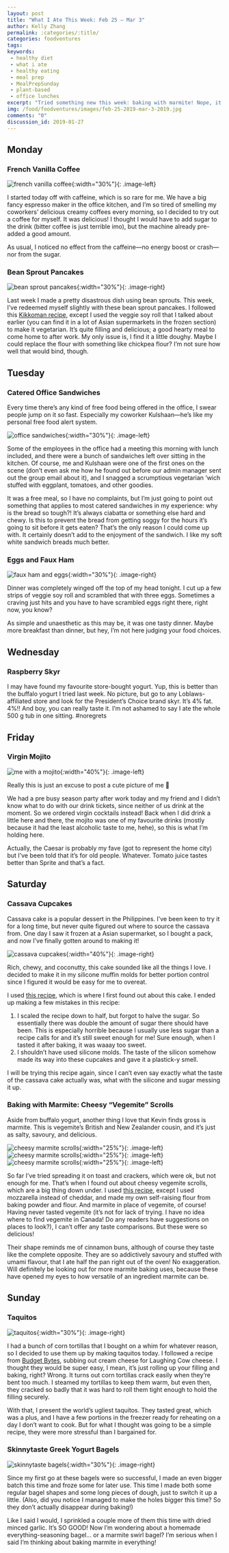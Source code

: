 ```yaml
---
layout: post
title: "What I Ate This Week: Feb 25 – Mar 3"
author: Kelly Zhang
permalink: :categories/:title/
categories: foodventures
tags:
keywords:
 - healthy diet
 - what i ate
 - healthy eating
 - meal prep
 - MealPrepSunday
 - plant-based
 - office lunches
excerpt: "Tried something new this week: baking with marmite! Nope, it's not as weird as it sounds and it tastes awesome. (Vegemite next??) Other things I made this week include cassava cake and taquitos."
img: /food/foodventures/images/feb-25-2019-mar-3-2019.jpg
comments: "0"
discussion_id: 2019-01-27
---
```


##  Monday

### French Vanilla Coffee

![french vanilla coffee](/food/foodventures/images/french-vanilla-coffee.jpg){:width="30%"}{: .image-left}

I started today off with caffeine, which is so rare for me. We have a big fancy espresso maker in the office kitchen, and I’m so tired of smelling my coworkers’ delicious creamy coffees every morning, so I decided to try out a coffee for myself. It was delicious! I thought I would have to add sugar to the drink (bitter coffee is just terrible imo), but the machine already pre-added a good amount.

As usual, I noticed no effect from the caffeine—no energy boost or crash—nor from the sugar.

### Bean Sprout Pancakes



![bean sprout pancakes](/food/foodventures/images/bean-sprout-pancakes.jpg){:width="30%"}{: .image-right}

Last week I made a pretty disastrous dish using bean sprouts. This week, I’ve redeemed myself slightly with these bean sprout pancakes. I followed this [Kikkoman recipe](http://www.kikkoman.com/en/cookbook/search/recipe/00000862/index.html), except I used the veggie soy roll that I talked about earlier (you can find it in a lot of Asian supermarkets in the frozen section) to make it vegetarian. It’s quite filling and delicious; a good hearty meal to come home to after work. My only issue is, I find it a little doughy. Maybe I could replace the flour with something like chickpea flour? I’m not sure how well that would bind, though.

##  Tuesday

### Catered Office Sandwiches

Every time there’s any kind of free food being offered in the office, I swear people jump on it so fast. Especially my coworker Kulshaan—he’s like my personal free food alert system.

![office sandwiches](/food/foodventures/images/office-sandwich.jpg){:width="30%"}{: .image-left}

Some of the employees in the office had a meeting this morning with lunch included, and there were a bunch of sandwiches left over sitting in the kitchen. Of course, me and Kulshaan were one of the first ones on the scene (don’t even ask me how he found out before our admin manager sent out the group email about it), and I snagged a scrumptious vegetarian ‘wich stuffed with eggplant, tomatoes, and other goodies.

It was a free meal, so I have no complaints, but I’m just going to point out something that applies to most catered sandwiches in my experience: why is the bread so tough?! It’s always ciabatta or something else hard and chewy. Is this to prevent the bread from getting soggy for the hours it’s going to sit before it gets eaten? That’s the only reason I could come up with. It certainly doesn’t add to the enjoyment of the sandwich. I like my soft white sandwich breads much better.

### Eggs and Faux Ham

![faux ham and eggs](/food/foodventures/images/faux-ham-and-eggs.jpg){:width="30%"}{: .image-right}

Dinner was completely winged off the top of my head tonight. I cut up a few strips of veggie soy roll and scrambled that with three eggs. Sometimes a craving just hits and you have to have scrambled eggs right there, right now, you know?

As simple and unaesthetic as this may be, it was one tasty dinner. Maybe more breakfast than dinner, but hey, I’m not here judging your food choices.

## Wednesday

### Raspberry Skyr

I may have found my favourite store-bought yogurt. Yup, this is better than the buffalo yogurt I tried last week. No picture, but go to any Loblaws-affiliated store and look for the President’s Choice brand skyr. It’s 4% fat. 4%!! And boy, you can really taste it. I’m not ashamed to say I ate the whole 500 g tub in one sitting. #noregrets

## Friday

### Virgin Mojito

![me with a mojito](/food/foodventures/images/me.jpg){:width="40%"}{: .image-left}

Really this is just an excuse to post a cute picture of me 🙂

We had a pre busy season party after work today and my friend and I didn’t know what to do with our drink tickets, since neither of us drink at the moment. So we ordered virgin cocktails instead! Back when I did drink a little here and there, the mojito was one of my favourite drinks (mostly because it had the least alcoholic taste to me, hehe), so this is what I’m holding here.

Actually, the Caesar is probably my fave (got to represent the home city) but I’ve been told that it’s for old people. Whatever. Tomato juice tastes better than Sprite and that’s a fact.

## Saturday

### Cassava Cupcakes

Cassava cake is a popular dessert in the Philippines. I’ve been keen to try it for a long time, but never quite figured out where to source the cassava from. One day I saw it frozen at a Asian supermarket, so I bought a pack, and now I’ve finally gotten around to making it!

![cassava cupcakes](/food/foodventures/images/cassava-cupcakes.jpg){:width="40%"}{: .image-right}

Rich, chewy, and coconutty, this cake sounded like all the things I love. I decided to make it in my silicone muffin molds for better portion control since I figured it would be easy for me to overeat.

I used [this recipe](https://www.filipino-food-recipes.com/cassavarecipefilipino.html), which is where I first found out about this cake. I ended up making a few mistakes in this recipe:

1. I scaled the recipe down to half, but forgot to halve the sugar. So essentially there was double the amount of sugar there should have been. This is especially horrible because I usually use less sugar than a recipe calls for and it’s still sweet enough for me! Sure enough, when I tasted it after baking, it was waaay too sweet.
1. I shouldn’t have used silicone molds. The taste of the silicon somehow made its way into these cupcakes and gave it a plastick-y smell.

I will be trying this recipe again, since I can’t even say exactly what the taste of the cassava cake actually was, what with the silicone and sugar messing it up.

### Baking with Marmite: Cheesy “Vegemite” Scrolls

Aside from buffalo yogurt, another thing I love that Kevin finds gross is marmite. This is vegemite’s British and New Zealander cousin, and it’s just as salty, savoury, and delicious.

![cheesy marmite scrolls](/food/foodventures/images/cheesy-marmite-scroll-1.jpg){:width="25%"}{: .image-left}
![cheesy marmite scrolls](/food/foodventures/images/cheesy-marmite-scroll-2.jpg){:width="25%"}{: .image-left}
![cheesy marmite scrolls](/food/foodventures/images/cheesy-marmite-scroll-3.jpg){:width="25%"}{: .image-left}

So far I’ve tried spreading it on toast and crackers, which were ok, but not enough for me. That’s when I found out about cheesy vegemite scrolls, which are a big thing down under. I used [this recipe](https://www.stayathomemum.com.au/recipes/cheesy-vegemite-scrolls/), except I used mozzarella instead of cheddar, and made my own self-raising flour from baking powder and flour. And marmite in place of vegemite, of course! Having never tasted vegemite (it’s not for lack of trying. I have no idea where to find vegemite in Canada! Do any readers have suggestions on places to look?), I can’t offer any taste comparisons. But these were so delicious!

Their shape reminds me of cinnamon buns, although of course they taste like the complete opposite. They are so addictively savoury and stuffed with umami flavour, that I ate half the pan right out of the oven! No exaggeration. Will definitely be looking out for more marmite baking uses, because these have opened my eyes to how versatile of an ingredient marmite can be.

## Sunday

### Taquitos

![taquitos](/food/foodventures/images/taquitoes.jpg){:width="30%"}{: .image-right}

I had a bunch of corn tortillas that I bought on a whim for whatever reason, so I decided to use them up by making taquitos today. I followed a recipe from [Budget Bytes](https://www.budgetbytes.com/creamy-black-bean-taquitos/#wprm-recipe-container-30420), subbing out cream cheese for Laughing Cow cheese. I thought they would be super easy, I mean, it’s just rolling up your filling and baking, right? Wrong. It turns out corn tortillas crack easily when they’re bent too much. I steamed my tortillas to keep them warm, but even then, they cracked so badly that it was hard to roll them tight enough to hold the filling securely.

With that, I present the world’s ugliest taquitos. They tasted great, which was a plus, and I have a few portions in the freezer ready for reheating on a day I don’t want to cook. But for what I thought was going to be a simple recipe, they were more stressful than I bargained for.

### Skinnytaste Greek Yogurt Bagels

![skinnytaste bagels](/food/foodventures/images/skinnytaste-bagels-second-attempt.jpg){:width="30%"}{: .image-right}

Since my first go at these bagels were so successful, I made an even bigger batch this time and froze some for later use. This time I made both some regular bagel shapes and some long pieces of dough, just to switch it up a little. (Also, did you notice I managed to make the holes bigger this time? So they don’t actually disappear during baking!)

Like I said I would, I sprinkled a couple more of them this time with dried minced garlic. It’s SO GOOD! Now I’m wondering about a homemade everything-seasoning bagel… or a marmite swirl bagel? I’m serious when I said I’m thinking about baking marmite in everything!
